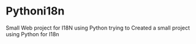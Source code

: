 # Pythoni18n
Small Web project for I18N using Python
trying to Created a small project using Python for I18n
